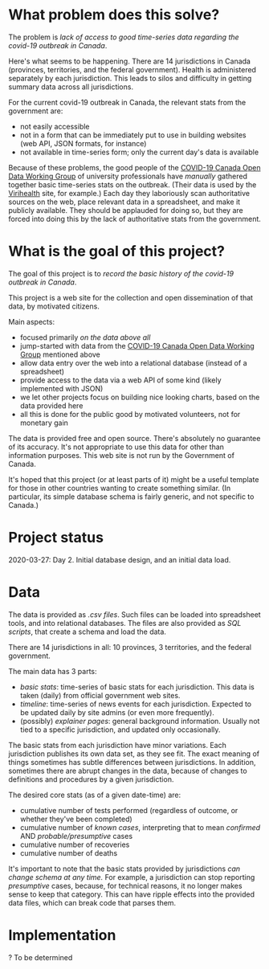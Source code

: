 # What problem does this solve?

The problem is *lack of access to good time-series data regarding the covid-19 outbreak in Canada*.

Here's what seems to be happening. 
There are 14 jurisdictions in Canada (provinces, territories, and the federal government).
Health is administered separately by each jurisdiction. 
This leads to silos and difficulty in getting summary data across all jurisdictions.

For the current covid-19 outbreak in Canada, the relevant stats from the government are:

* not easily accessible 
* not in a form that can be immediately put to use in building websites (web API, JSON formats, for instance)
* not available in time-series form; only the current day's data is available

Because of these problems, the good people of the 
<a href='https://github.com/ishaberry/Covid19Canada'>COVID-19 Canada Open Data Working Group</a> of university professionals 
have *manually* gathered together basic time-series stats on the outbreak. 
(Their data is used by the <a href='https://virihealth.com/provincial-trends/'>Virihealth</a> site, for example.)
Each day they laboriously scan authoritative sources on the web, place relevant data in a spreadsheet, and make it publicly available.
They should be applauded for doing so, but they are forced into doing this by the lack of authoritative stats from the government.

# What is the goal of this project?

The goal of this project is to *record the basic history of the covid-19 outbreak in Canada*.

This project is a web site for the collection and open dissemination of that data, by motivated citizens.

Main aspects:

* focused primarily *on the data above all*
* jump-started with data from the <a href='https://github.com/ishaberry/Covid19Canada'>COVID-19 Canada Open Data Working Group</a> mentioned above
* allow data entry over the web into a relational database (instead of a spreadsheet)
* provide access to the data via a web API of some kind (likely implemented with JSON)
* we let other projects focus on building nice looking charts, based on the data provided here
* all this is done for the public good by motivated volunteers, not for monetary gain
 
The data is provided free and open source.
There's absolutely no guarantee of its accuracy. 
It's not appropriate to use this data for other than information purposes.
This web site is not run by the Government of Canada.

It's hoped that this project (or at least parts of it) might be a useful template for those in other countries wanting to create something similar. 
(In particular, its simple database schema is fairly generic, and not specific to Canada.)

# Project status

2020-03-27: Day 2. Initial database design, and an initial data load.

# Data 

The data is provided as *.csv files*.
Such files can be loaded into spreadsheet tools, and into relational databases.
The files are also provided as *SQL scripts*, that create a schema and load the data.

There are 14 jurisdictions in all: 10 provinces, 3 territories, and the federal government.

The main data has 3 parts:

* *basic stats*: time-series of basic stats for each jurisdiction. 
  This data is taken (daily) from official government web sites.
* *timeline*: time-series of news events for each jurisdiction. 
  Expected to be updated daily by site admins (or even more frequently).
* (possibly) *explainer pages*: general background information. 
  Usually not tied to a specific jurisdiction, and updated only occasionally.

The basic stats from each jurisdiction have minor variations. 
Each jurisdiction publishes its own data set, as they see fit.
The exact meaning of things sometimes has subtle differences between jurisdictions.
In addition, sometimes there are abrupt changes in the data, because of changes to definitions and procedures by a given jurisdiction.

The desired core stats (as of a given date-time) are:

* cumulative number of tests performed (regardless of outcome, or whether they've been completed)
* cumulative number of *known cases*, interpreting that to mean *confirmed* AND *probable/presumptive* cases
* cumulative number of recoveries
* cumulative number of deaths

It's important to note that the basic stats provided by jurisdictions *can change schema at any time.*
For example, a jurisdiction can stop reporting *presumptive* cases, because, for technical reasons, it no 
longer makes sense to keep that category. 
This can have ripple effects into the provided data files, which can break code that parses them.

# Implementation 

? To be determined